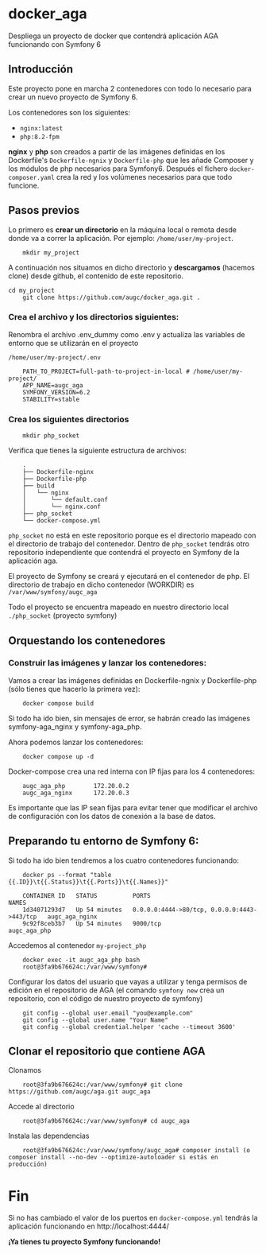 # docker_aga
Despliega un proyecto de docker que contendrá aplicación AGA funcionando con Symfony 6

## Introducción

Este proyecto pone en marcha 2 contenedores con todo lo necesario para crear un nuevo proyecto de Symfony 6. 

Los contenedores son los siguientes:

- `nginx:latest`
- `php:8.2-fpm`

**nginx** y **php** son creados a partir de las imágenes definidas en los Dockerfile's `Dockerfile-ngnix` y `Dockerfile-php` que les añade Composer y los módulos de php necesarios para Symfony6. Después el fichero `docker-composer.yaml` crea la red y los volúmenes necesarios para que todo funcione.

## Pasos previos

Lo primero es **crear un directorio** en la máquina local o remota desde donde va a correr la aplicación. Por ejemplo: `/home/user/my-project`.

        mkdir my_project

A continuación nos situamos en dicho directorio y **descargamos** (hacemos clone) desde github, el contenido de este repositorio.

	cd my_project
        git clone https://github.com/augc/docker_aga.git .
        
### Crea el archivo y los directorios siguientes:

Renombra el archivo .env_dummy como .env y actualiza las variables de entorno que se utilizarán en el proyecto

`/home/user/my-project/.env`

        PATH_TO_PROJECT=full-path-to-project-in-local # /home/user/my-project/
        APP_NAME=augc_aga
        SYMFONY_VERSION=6.2
        STABILITY=stable
        
### Crea los siguientes directorios

        mkdir php_socket
        
Verifica que tienes la siguiente estructura de archivos: 

        .
        ├── Dockerfile-nginx
        ├── Dockerfile-php
        ├── build
        │   └── nginx
        │       └── default.conf
        │       └── nginx.conf
        ├── php_socket
        └── docker-compose.yml
        
`php_socket` no está en este repositorio porque es el directorio mapeado con el directorio de trabajo del contenedor. Dentro de `php_socket` tendrás otro repositorio independiente que contendrá el proyecto en Symfony de la aplicación aga.

El proyecto de Symfony se creará y ejecutará en el contenedor de php. El directorio de trabajo en dicho contenedor (WORKDIR) es `/var/www/symfony/augc_aga`

Todo el proyecto se encuentra mapeado en nuestro directorio local `./php_socket` (proyecto symfony)

## Orquestando los contenedores

### Construir las imágenes y lanzar los contenedores:

Vamos a crear las imágenes definidas en Dockerfile-ngnix y Dockerfile-php (sólo tienes que hacerlo la primera vez):

        docker compose build

Si todo ha ido bien, sin mensajes de error, se habrán creado las imágenes symfony-aga_nginx y symfony-aga_php.

Ahora podemos lanzar los contenedores:

        docker compose up -d

Docker-compose crea una red interna con IP fijas para los 4 contenedores:

        augc_aga_php        172.20.0.2
        augc_aga_nginx      172.20.0.3
        
Es importante que las IP sean fijas para evitar tener que modificar el archivo de configuración con los datos de conexión a la base de datos.

## Preparando tu entorno de Symfony 6:

Si todo ha ido bien tendremos a los cuatro contenedores funcionando:

        docker ps --format "table {{.ID}}\t{{.Status}}\t{{.Ports}}\t{{.Names}}"

        CONTAINER ID   STATUS          PORTS                                         NAMES
        1d34071293d7   Up 54 minutes   0.0.0.0:4444->80/tcp, 0.0.0.0:4443->443/tcp   augc_aga_nginx
        9c92f8ceb3b7   Up 54 minutes   9000/tcp                                      augc_aga_php

Accedemos al contenedor `my-project_php`

        docker exec -it augc_aga_php bash
        root@3fa9b676624c:/var/www/symfony#
        
Configurar los datos del usuario que vayas a utilizar y tenga permisos de edición en el repositorio de AGA (el comando `symfony new` crea un repositorio, con el código de nuestro proyecto de symfony)

        git config --global user.email "you@example.com"
        git config --global user.name "Your Name"
        git config --global credential.helper 'cache --timeout 3600'

## Clonar el repositorio que contiene AGA

Clonamos

        root@3fa9b676624c:/var/www/symfony# git clone https://github.com/augc/aga.git augc_aga
        
Accede al directorio

        root@3fa9b676624c:/var/www/symfony# cd augc_aga

Instala las dependencias

        root@3fa9b676624c:/var/www/symfony/augc_aga# composer install (o composer install --no-dev --optimize-autoloader si estás en producción)

# Fin

Si no has cambiado el valor de los puertos en `docker-compose.yml` tendrás la aplicación funcionando en http://localhost:4444/

**¡Ya tienes tu proyecto Symfony funcionando!**
